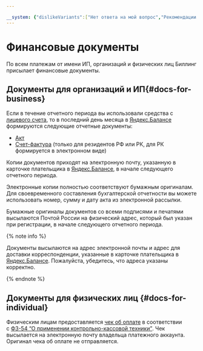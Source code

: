 ```yaml
---

__system: {"dislikeVariants":["Нет ответа на мой вопрос","Рекомендации не помогли","Содержание не соответствует заголовку","Другое"]}
---
```

# Финансовые документы

По всем платежам от имени ИП, организаций и физических лиц Биллинг присылает финансовые документы.

## Документы для организаций и ИП{#docs-for-business}

Если в течение отчетного периода вы использовали средства с [лицевого счета](../concepts/personal-account.md), то в последний день месяца в [Яндекс.Балансе](https://balance.yandex.ru/) формируются следующие отчетные документы:
- [Акт](../concepts/act.md)
- [Счет-фактура](../concepts/invoice.md) (только для резидентов РФ или РК, для РК формируется в электронном виде)

Копии документов приходят на электронную почту, указанную в карточке плательщика в [Яндекс.Балансе](https://balance.yandex.ru), в начале следующего отчетного периода.

Электронные копии полностью соответствуют бумажным оригиналам. Для своевременного составления бухгалтерской отчетности вы можете использовать номер, сумму и дату акта из электронной рассылки.

Бумажные оригиналы документов со всеми подписями и печатями высылаются Почтой России на физический адрес, который был указан при регистрации, в начале следующего отчетного периода. 

{% note info %}

Документы высылаются на адрес электронной почты и адрес для доставки корреспонденции, указанные в карточке плательщика в [Яндекс.Балансе](https://balance.yandex.ru). Пожалуйста, убедитесь, что адреса указаны корректно.

{% endnote %}


## Документы для физических лиц {#docs-for-individual}

Физическим лицам предоставляется [чек об оплате](../concepts/individual-bill.md) в соответствии с [ФЗ-54 <q>О применении контрольно-кассовой техники</q>](http://base.garant.ru/12130951/). Чек высылается на электронную почту владельца платежного аккаунта. Оригинал чека об оплате не отправляется.